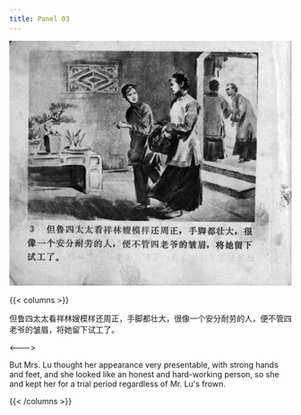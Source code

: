 ```yaml
---
title: Panel 03
---
```


![zhufu panel](./../../../images/zhufu/seifert0772_zf_0008_003.jpg)

{{< columns >}}

但鲁四太太看祥林嫂模样还周正，手脚都壮大，很像一个安分耐劳的人，便不管四老爷的皱眉，将她留下试工了。

<--->

But Mrs. Lu thought her appearance very presentable, with strong hands and feet, and she looked like an honest and hard-working person, so she and kept her for a trial period regardless of Mr. Lu's frown.

{{< /columns >}}